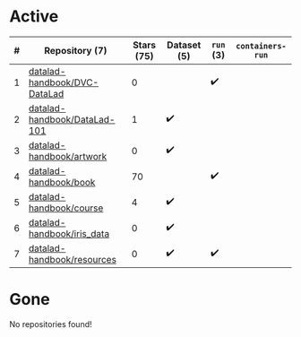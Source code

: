 # Active
| # | Repository (7) | Stars (75) | Dataset (5) | `run` (3) | `containers-run` |
| --- | --- | --- | --- | --- | --- |
| 1 | [datalad-handbook/DVC-DataLad](https://github.com/datalad-handbook/DVC-DataLad) | 0 |  | :heavy_check_mark: |  |
| 2 | [datalad-handbook/DataLad-101](https://github.com/datalad-handbook/DataLad-101) | 1 | :heavy_check_mark: |  |  |
| 3 | [datalad-handbook/artwork](https://github.com/datalad-handbook/artwork) | 0 | :heavy_check_mark: |  |  |
| 4 | [datalad-handbook/book](https://github.com/datalad-handbook/book) | 70 |  | :heavy_check_mark: |  |
| 5 | [datalad-handbook/course](https://github.com/datalad-handbook/course) | 4 | :heavy_check_mark: |  |  |
| 6 | [datalad-handbook/iris_data](https://github.com/datalad-handbook/iris_data) | 0 | :heavy_check_mark: |  |  |
| 7 | [datalad-handbook/resources](https://github.com/datalad-handbook/resources) | 0 | :heavy_check_mark: | :heavy_check_mark: |  |

# Gone
No repositories found!
